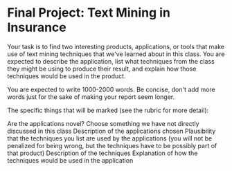 # Final Project: Text Mining in Insurance

Your task is to find two interesting products, applications, or tools that make use of text mining techniques that we've learned about in this class. You are expected to describe the application, list what techniques from the class they might be using to produce their result, and explain how those techniques would be used in the product.

You are expected to write 1000-2000 words. Be concise, don't add more words just for the sake of making your report seem longer.

The specific things that will be marked (see the rubric for more detail):

Are the applications novel? Choose something we have not directly discussed in this class
Description of the applications chosen
Plausibility that the techniques you list are used by the applications (you will not be penalized for being wrong, but the techniques have to be possibly part of that product)
Description of the techniques
Explanation of how the techniques would be used in the application
